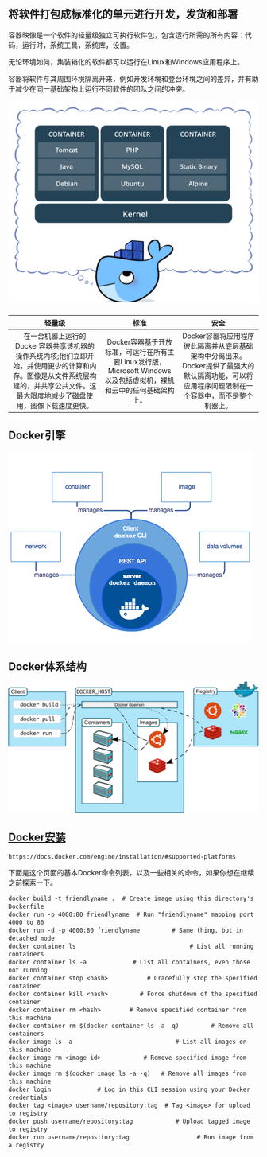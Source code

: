 ## 将软件打包成标准化的单元进行开发，发货和部署

容器映像是一个软件的轻量级独立可执行软件包，包含运行所需的所有内容：代码，运行时，系统工具，系统库，设置。

无论环境如何，集装箱化的软件都可以运行在Linux和Windows应用程序上。

容器将软件与其周围环境隔离开来，例如开发环境和登台环境之间的差异，并有助于减少在同一基础架构上运行不同软件的团队之间的冲突。

##### ![](/assets/about-docker.png)

| 轻量级 | 标准 | 安全 |
| :---: | :---: | :---: |
| 在一台机器上运行的Docker容器共享该机器的操作系统内核;他们立即开始，并使用更少的计算和内存。图像是从文件系统层构建的，并共享公共文件。这最大限度地减少了磁盘使用，图像下载速度更快。 | Docker容器基于开放标准，可运行在所有主要Linux发行版，Microsoft Windows以及包括虚拟机，裸机和云中的任何基础架构上。 | Docker容器将应用程序彼此隔离并从底层基础架构中分离出来。Docker提供了最强大的默认隔离功能，可以将应用程序问题限制在一个容器中，而不是整个机器上。 |

## Docker引擎
![](/assets/engine-components-flow.png)


## Docker体系结构

![](/assets/Docker体系结构.svg)

## [Docker安装](https://docs.docker.com/engine/installation/#supported-platforms)

    https://docs.docker.com/engine/installation/#supported-platforms


下面是这个页面的基本Docker命令列表，以及一些相关的命令，如果你想在继续之前探索一下。

    docker build -t friendlyname .  # Create image using this directory's Dockerfile
    docker run -p 4000:80 friendlyname  # Run "friendlyname" mapping port 4000 to 80
    docker run -d -p 4000:80 friendlyname         # Same thing, but in detached mode
    docker container ls                                # List all running containers
    docker container ls -a             # List all containers, even those not running
    docker container stop <hash>           # Gracefully stop the specified container
    docker container kill <hash>         # Force shutdown of the specified container
    docker container rm <hash>        # Remove specified container from this machine
    docker container rm $(docker container ls -a -q)         # Remove all containers
    docker image ls -a                             # List all images on this machine
    docker image rm <image id>            # Remove specified image from this machine
    docker image rm $(docker image ls -a -q)   # Remove all images from this machine
    docker login             # Log in this CLI session using your Docker credentials
    docker tag <image> username/repository:tag  # Tag <image> for upload to registry
    docker push username/repository:tag            # Upload tagged image to registry
    docker run username/repository:tag                   # Run image from a registry






